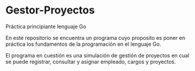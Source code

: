 # Gestor-Proyectos
Práctica principiante lenguaje Go

En este repositorio se encuentra un programa cuyo proposito es poner en práctica los fundamentos de la programación en el lenguaje Go.

El programa en cuestión es una simulación de gestión de proyectos en cual se puede registrar, consultar y asignar 
empleado, cargos y proyectos.
